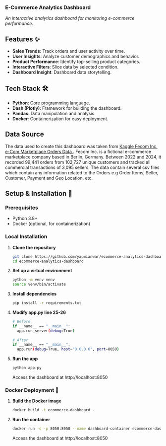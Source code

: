 ### E-Commerce Analytics Dashboard
*An interactive analytics dashboard for monitoring e-commerce performance.*

## Features ✨
- **Sales Trends**: Track orders and user activity over time.
- **User Insights**: Analyze customer demographics and behavior.
- **Product Performance**: Identify top-selling product categories.
- **Interactive Filters**: Slice data by selected condition.
- **Dashboard Insight**: Dashboard data storytelling.

## Tech Stack 🛠️
- **Python**: Core programming language.
- **Dash (Plotly)**: Framework for building the dashboard.
- **Pandas**: Data manipulation and analysis.
- **Docker**: Containerization for easy deployment.

## Data Source
The data used to create this dashboard was taken from [Kaggle Fecom Inc. e-Com Marketplace Orders Data ](https://www.kaggle.com/datasets/cemeraan/fecom-inc-e-com-marketplace-orders-data-crm). Fecom Inc. is a fictional e-commerce marketplace company based in Berlin, Germany. Between 2022 and 2024, it recorded 99,441 orders from 102,727 unique customers and tracked all commercial transactions of 3,095 sellers. The data contain several csv files which contain any information related to the Orders e.g Order Items, Seller, Customer, Payment and Geo Location, etc.

## Setup & Installation 🚀

### Prerequisites
- Python 3.8+
- Docker (optional, for containerization)

### Local Installation
1. **Clone the repository**
   ```bash
   git clone https://github.com/yaumianwar/ecommerce-analytics-dashboard.git
   cd ecommerce-analytics-dashboard
2. **Set up a virtual environment**
   ```bash
   python -m venv venv
   source venv/bin/activate
3. **Install dependencies**
   ```bash
   pip install -r requirements.txt
4. **Modify app.py line 25-26**
   ```bash
   # Before
   if __name__ == "__main__":
     app.run_server(debug=True)
    
   # After
   if __name__ == "__main__":
     app.run(debug=True, host="0.0.0.0", port=8050)
5. **Run the app**
   ```bash
   python app.py
   ```
   Access the dashboard at http://localhost:8050

### Docker Deployment 🐳
1. **Build the Docker image**
   ```bash
   docker build -t ecommerce-dashboard .
2. **Run the container**
   ```bash
   docker run -d -p 8050:8050 --name dashboard-container ecommerce-dashboard
   ```
   Access the dashboard at http://localhost:8050
